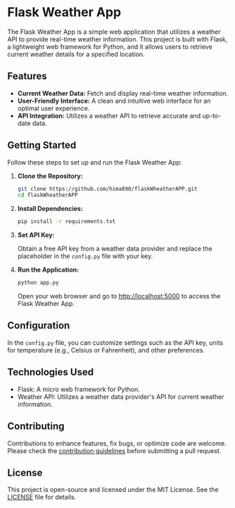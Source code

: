 # Flask Weather App

The Flask Weather App is a simple web application that utilizes a weather API to provide real-time weather information. This project is built with Flask, a lightweight web framework for Python, and it allows users to retrieve current weather details for a specified location.

## Features

- **Current Weather Data:** Fetch and display real-time weather information.
- **User-Friendly Interface:** A clean and intuitive web interface for an optimal user experience.
- **API Integration:** Utilizes a weather API to retrieve accurate and up-to-date data.

## Getting Started

Follow these steps to set up and run the Flask Weather App:

1. **Clone the Repository:**

   ```bash
   git clone https://github.com/hima890/flaskWheatherAPP.git
   cd flaskWheatherAPP
   ```

2. **Install Dependencies:**

   ```bash
   pip install -r requirements.txt
   ```

3. **Set API Key:**

   Obtain a free API key from a weather data provider and replace the placeholder in the `config.py` file with your key.

4. **Run the Application:**

   ```bash
   python app.py
   ```

   Open your web browser and go to [http://localhost:5000](http://localhost:5000) to access the Flask Weather App.

## Configuration

In the `config.py` file, you can customize settings such as the API key, units for temperature (e.g., Celsius or Fahrenheit), and other preferences.

## Technologies Used

- Flask: A micro web framework for Python.
- Weather API: Utilizes a weather data provider's API for current weather information.

## Contributing

Contributions to enhance features, fix bugs, or optimize code are welcome. Please check the [contribution guidelines](CONTRIBUTING.md) before submitting a pull request.

## License

This project is open-source and licensed under the MIT License. See the [LICENSE](LICENSE) file for details.
